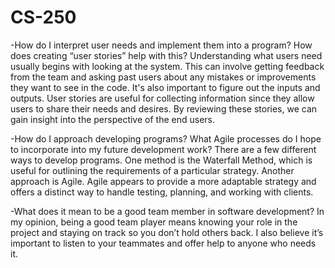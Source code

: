 # CS-250
-How do I interpret user needs and implement them into a program? How does creating “user stories” help with this?
Understanding what users need usually begins with looking at the system. This can involve getting feedback from the team and asking past users about any mistakes or improvements they want to see in the code. It's also important to figure out the inputs and outputs.
User stories are useful for collecting information since they allow users to share their needs and desires. By reviewing these stories, we can gain insight into the perspective of the end users.

-How do I approach developing programs? What Agile processes do I hope to incorporate into my future development work?
There are a few different ways to develop programs. One method is the Waterfall Method, which is useful for outlining the requirements of a particular strategy.
Another approach is Agile. Agile appears to provide a more adaptable strategy and offers a distinct way to handle testing, planning, and working with clients.

-What does it mean to be a good team member in software development?
In my opinion, being a good team player means knowing your role in the project and staying on track so you don’t hold others back. I also believe it’s important to listen to your teammates and offer help to anyone who needs it.
